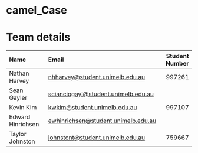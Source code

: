 # camel_Case

# Team details

| Name              | Email                               | Student Number |
|:------------------|:------------------------------------|---------------:|
| Nathan Harvey     | nhharvey@student.unimelb.edu.au     | 997261         |
| Sean Gayler       | scianciogayl@student.unimelb.edu.au |                |
| Kevin Kim         | kwkim@student.unimelb.edu.au        | 997107         |
| Edward Hinrichsen | ewhinrichsen@student.unimelb.edu.au |                |
| Taylor Johnston   | johnstont@student.unimelb.edu.au    | 759667         |

